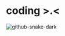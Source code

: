 # coding >.<
![github-snake-dark](https://github.com/saywhatagainmf/coding/assets/136907100/18ddc254-933b-4180-880d-018da0424b42)
